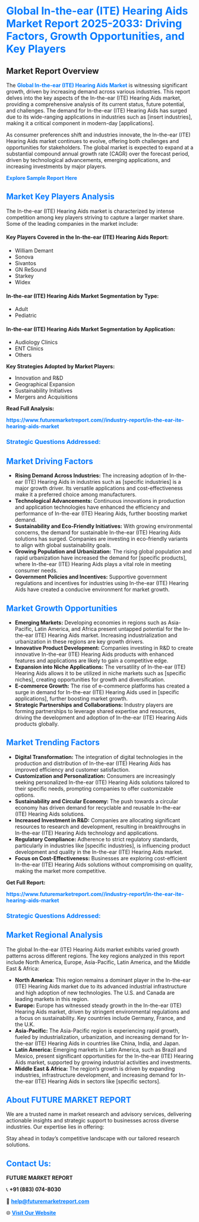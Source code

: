 <h1 style="color: #007BFF;">Global In-the-ear (ITE) Hearing Aids Market Report 2025-2033: Driving Factors, Growth Opportunities, and Key Players</h1>

<section id="overview">
<h2>Market Report Overview</h2>
<p>The <a href="https://www.futuremarketreport.com//industry-report/in-the-ear-ite-hearing-aids-market" style="color: #007BFF; text-decoration: none;"><strong>Global In-the-ear (ITE) Hearing Aids Market</strong></a> is witnessing significant growth, driven by increasing demand across various industries. This report delves into the key aspects of the In-the-ear (ITE) Hearing Aids market, providing a comprehensive analysis of its current status, future potential, and challenges. The demand for In-the-ear (ITE) Hearing Aids has surged due to its wide-ranging applications in industries such as [insert industries], making it a critical component in modern-day [applications].</p>
<p>As consumer preferences shift and industries innovate, the In-the-ear (ITE) Hearing Aids market continues to evolve, offering both challenges and opportunities for stakeholders. The global market is expected to expand at a substantial compound annual growth rate (CAGR) over the forecast period, driven by technological advancements, emerging applications, and increasing investments by major players.</p>
</section>

<section id="overview">
<p><a href="https://www.futuremarketreport.com//request-sample/reportId=55679" style="color: #007BFF; text-decoration: none;"><strong>Explore Sample Report Here</strong></a></p>
</section>

<section id="key-players">
<h2 style="color: #007BFF;">Market Key Players Analysis</h2>
<p>The In-the-ear (ITE) Hearing Aids market is characterized by intense competition among key players striving to capture a larger market share. Some of the leading companies in the market include:</p>
<h4>Key Players Covered in the In-the-ear (ITE) Hearing Aids Report:</h4>
<ul><li>William Demant</li><li>Sonova</li><li>Sivantos</li><li>GN ReSound</li><li>Starkey</li><li>Widex</li></ul>
<h4>In-the-ear (ITE) Hearing Aids Market Segmentation by Type:</h4>
<ul><li>Adult</li><li>Pediatric</li></ul>

<h4>In-the-ear (ITE) Hearing Aids Market Segmentation by Application:</h4>
<ul><li>Audiology Clinics</li><li>ENT Clinics</li><li>Others</li></ul>
<p><strong>Key Strategies Adopted by Market Players:</strong></p>
<ul>
<li>Innovation and R&D</li>
<li>Geographical Expansion</li>
<li>Sustainability Initiatives</li>
<li>Mergers and Acquisitions</li>
</ul>
</section>

<section>
<p><strong>Read Full Analysis: </strong></p><a href="https://www.futuremarketreport.com//industry-report/in-the-ear-ite-hearing-aids-market" style="color: #007BFF; text-decoration: none;"><strong>https://www.futuremarketreport.com//industry-report/in-the-ear-ite-hearing-aids-market</strong></a>
<h3 style="color: #007BFF;">Strategic Questions Addressed:</h3>
</section>

<section id="driving-factors">
<h2 style="color: #007BFF;">Market Driving Factors</h2>
<ul>
<li><strong>Rising Demand Across Industries:</strong> The increasing adoption of In-the-ear (ITE) Hearing Aids in industries such as [specific industries] is a major growth driver. Its versatile applications and cost-effectiveness make it a preferred choice among manufacturers.</li>
<li><strong>Technological Advancements:</strong> Continuous innovations in production and application technologies have enhanced the efficiency and performance of In-the-ear (ITE) Hearing Aids, further boosting market demand.</li>
<li><strong>Sustainability and Eco-Friendly Initiatives:</strong> With growing environmental concerns, the demand for sustainable In-the-ear (ITE) Hearing Aids solutions has surged. Companies are investing in eco-friendly variants to align with global sustainability goals.</li>
<li><strong>Growing Population and Urbanization:</strong> The rising global population and rapid urbanization have increased the demand for [specific products], where In-the-ear (ITE) Hearing Aids plays a vital role in meeting consumer needs.</li>
<li><strong>Government Policies and Incentives:</strong> Supportive government regulations and incentives for industries using In-the-ear (ITE) Hearing Aids have created a conducive environment for market growth.</li>
</ul>
</section>

<section id="growth-opportunities">
<h2 style="color: #007BFF;">Market Growth Opportunities</h2>
<ul>
<li><strong>Emerging Markets:</strong> Developing economies in regions such as Asia-Pacific, Latin America, and Africa present untapped potential for the In-the-ear (ITE) Hearing Aids market. Increasing industrialization and urbanization in these regions are key growth drivers.</li>
<li><strong>Innovative Product Development:</strong> Companies investing in R&D to create innovative In-the-ear (ITE) Hearing Aids products with enhanced features and applications are likely to gain a competitive edge.</li>
<li><strong>Expansion into Niche Applications:</strong> The versatility of In-the-ear (ITE) Hearing Aids allows it to be utilized in niche markets such as [specific niches], creating opportunities for growth and diversification.</li>
<li><strong>E-commerce Growth:</strong> The rise of e-commerce platforms has created a surge in demand for In-the-ear (ITE) Hearing Aids used in [specific applications], further boosting market growth.</li>
<li><strong>Strategic Partnerships and Collaborations:</strong> Industry players are forming partnerships to leverage shared expertise and resources, driving the development and adoption of In-the-ear (ITE) Hearing Aids products globally.</li>
</ul>
</section>

<section id="trending-factors">
<h2 style="color: #007BFF;">Market Trending Factors</h2>
<ul>
<li><strong>Digital Transformation:</strong> The integration of digital technologies in the production and distribution of In-the-ear (ITE) Hearing Aids has improved efficiency and customer satisfaction.</li>
<li><strong>Customization and Personalization:</strong> Consumers are increasingly seeking personalized In-the-ear (ITE) Hearing Aids solutions tailored to their specific needs, prompting companies to offer customizable options.</li>
<li><strong>Sustainability and Circular Economy:</strong> The push towards a circular economy has driven demand for recyclable and reusable In-the-ear (ITE) Hearing Aids solutions.</li>
<li><strong>Increased Investment in R&D:</strong> Companies are allocating significant resources to research and development, resulting in breakthroughs in In-the-ear (ITE) Hearing Aids technology and applications.</li>
<li><strong>Regulatory Compliance:</strong> Adherence to strict regulatory standards, particularly in industries like [specific industries], is influencing product development and quality in the In-the-ear (ITE) Hearing Aids market.</li>
<li><strong>Focus on Cost-Effectiveness:</strong> Businesses are exploring cost-efficient In-the-ear (ITE) Hearing Aids solutions without compromising on quality, making the market more competitive.</li>
</ul>
</section>

<section>
<p><strong>Get Full Report: </strong></p><a href="https://www.futuremarketreport.com//industry-report/in-the-ear-ite-hearing-aids-market" style="color: #007BFF; text-decoration: none;"><strong>https://www.futuremarketreport.com//industry-report/in-the-ear-ite-hearing-aids-market</strong></a>
<h3 style="color: #007BFF;">Strategic Questions Addressed:</h3>
</section>


<section id="regional-analysis">
<h2 style="color: #007BFF;">Market Regional Analysis</h2>
<p>The global In-the-ear (ITE) Hearing Aids market exhibits varied growth patterns across different regions. The key regions analyzed in this report include North America, Europe, Asia-Pacific, Latin America, and the Middle East & Africa:</p>
<ul>
<li><strong>North America:</strong> This region remains a dominant player in the In-the-ear (ITE) Hearing Aids market due to its advanced industrial infrastructure and high adoption of new technologies. The U.S. and Canada are leading markets in this region.</li>
<li><strong>Europe:</strong> Europe has witnessed steady growth in the In-the-ear (ITE) Hearing Aids market, driven by stringent environmental regulations and a focus on sustainability. Key countries include Germany, France, and the U.K.</li>
<li><strong>Asia-Pacific:</strong> The Asia-Pacific region is experiencing rapid growth, fueled by industrialization, urbanization, and increasing demand for In-the-ear (ITE) Hearing Aids in countries like China, India, and Japan.</li>
<li><strong>Latin America:</strong> Emerging markets in Latin America, such as Brazil and Mexico, present significant opportunities for the In-the-ear (ITE) Hearing Aids market, supported by growing industrial activities and investments.</li>
<li><strong>Middle East & Africa:</strong> The region’s growth is driven by expanding industries, infrastructure development, and increasing demand for In-the-ear (ITE) Hearing Aids in sectors like [specific sectors].</li>
</ul>
</section>

<footer>
<h2 style="color: #007BFF;">About FUTURE MARKET REPORT</h2>
<p>We are a trusted name in market research and advisory services, delivering actionable insights and strategic support to businesses across diverse industries. Our expertise lies in offering:</p>

<p>Stay ahead in today’s competitive landscape with our tailored research solutions.</p>

<h2 style="color: #007BFF;">Contact Us:</h2>
<p><strong>FUTURE MARKET REPORT</strong></p>
<p>📞 <strong>+91 (883) 074-8030</strong></p>
<p>📧 <strong><a href="mailto:help@futuremarketreport.com" style="color: #007BFF;">help@futuremarketreport.com</a></strong></p>
<p>🌐 <strong><a href="https://www.futuremarketreport.com/" style="color: #007BFF;">Visit Our Website</a></strong></p>
</footer>
